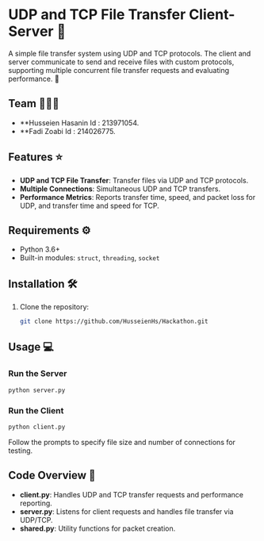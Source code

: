 # UDP and TCP File Transfer Client-Server 🚀

A simple file transfer system using UDP and TCP protocols. The client and server communicate to send and receive files with custom protocols, supporting multiple concurrent file transfer requests and evaluating performance. 📡

## Team 👨🏻‍💻
 
- **Husseien Hasanin Id : 213971054.
- **Fadi Zoabi Id : 214026775.

## Features ⭐
- **UDP and TCP File Transfer**: Transfer files via UDP and TCP protocols.
- **Multiple Connections**: Simultaneous UDP and TCP transfers.
- **Performance Metrics**: Reports transfer time, speed, and packet loss for UDP, and transfer time and speed for TCP.

## Requirements ⚙️
- Python 3.6+
- Built-in modules: `struct`, `threading`, `socket`

## Installation 🛠️
1. Clone the repository:
   ```bash
   git clone https://github.com/HusseienHs/Hackathon.git

## Usage 💻

### Run the Server
```bash
python server.py
```

### Run the Client 
```bash
python client.py
```
Follow the prompts to specify file size and number of connections for testing.

## Code Overview 📝
- **client.py**: Handles UDP and TCP transfer requests and performance reporting.
- **server.py**: Listens for client requests and handles file transfer via UDP/TCP.
- **shared.py**: Utility functions for packet creation.
